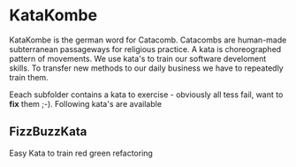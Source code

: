 # KataKombe

KataKombe is the german word for Catacomb. Catacombs are human-made subterranean passageways for religious practice.
A kata is choreographed pattern of movements. We use kata's to train our software develoment skills.
To transfer new methods to our daily business we have to repeatedly train them.

Eeach subfolder contains a kata to exercise - obviously all tess fail, want to **fix** them ;-). Following kata's are available

## FizzBuzzKata

Easy Kata to train red green refactoring